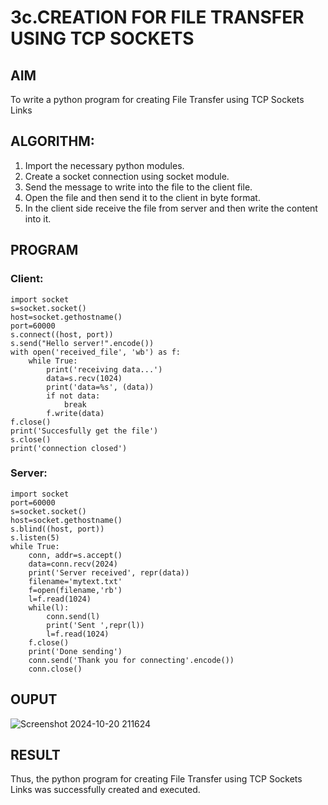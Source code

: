 # 3c.CREATION FOR FILE TRANSFER USING TCP SOCKETS
## AIM
To write a python program for creating File Transfer using TCP Sockets Links
## ALGORITHM:
1. Import the necessary python modules.
2. Create a socket connection using socket module.
3. Send the message to write into the file to the client file.
4. Open the file and then send it to the client in byte format.
5. In the client side receive the file from server and then write the content into it.
## PROGRAM
### Client:
```
import socket
s=socket.socket()
host=socket.gethostname()
port=60000
s.connect((host, port))
s.send("Hello server!".encode())
with open('received_file', 'wb') as f:
    while True:
        print('receiving data...')
        data=s.recv(1024)
        print('data=%s', (data))
        if not data:
            break
        f.write(data)
f.close()
print('Succesfully get the file')
s.close()
print('connection closed')
```
### Server:
```
import socket
port=60000
s=socket.socket()
host=socket.gethostname()
s.blind((host, port))
s.listen(5)
while True:
    conn, addr=s.accept()
    data=conn.recv(2024)
    print('Server received', repr(data))
    filename='mytext.txt'
    f=open(filename,'rb')
    l=f.read(1024)
    while(l):
        conn.send(l)
        print('Sent ',repr(l))
        l=f.read(1024)
    f.close()
    print('Done sending')
    conn.send('Thank you for connecting'.encode())
    conn.close()
```
## OUPUT
![Screenshot 2024-10-20 211624](https://github.com/user-attachments/assets/c4e56ffe-feb5-42da-9b9c-707639b584eb)

## RESULT
Thus, the python program for creating File Transfer using TCP Sockets Links was 
successfully created and executed.
